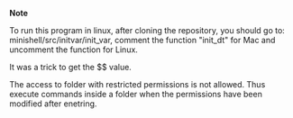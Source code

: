 **Note**

To run this program in linux, after cloning the repository, you should go to:
minishell/src/initvar/init_var, comment the function "init_dt" for Mac 
and uncomment the function for Linux. 

It was a trick to get the $$ value.

The access to folder with restricted permissions is not allowed. 
Thus execute commands inside a folder when the permissions have been 
modified after enetring.